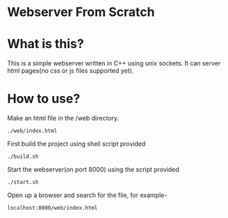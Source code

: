 Webserver From Scratch
========================
# What is this?
This is a simple webserver written in C++ using unix sockets. It can server html pages(no css or js files supported yet).

# How to use?

Make an html file in the /web directory.

```
./web/index.html
```

First build the project using shell script provided

```
./build.sh
```

Start the webserver(on port 8000) using the script provided

```
./start.sh
```

Open up a browser and search for the file, for example-

```
localhost:8000/web/index.html
```